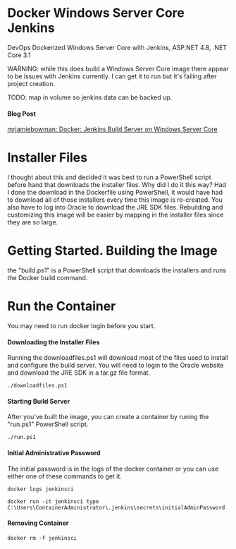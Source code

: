 # Docker Windows Server Core Jenkins
DevOps Dockerized Windows Server Core with Jenkins, ASP.NET 4.8, .NET Core 3.1

WARNING: while this does build a Windows Server Core image there appear to be issues with Jenkins currently. I can get it to run but it's failing after project creation.

TODO: map in volume so jenkins data can be backed up.

#### Blog Post
[mrjamiebowman: Docker: Jenkins Build Server on Windows Server Core](https://www.mrjamiebowman.com/devops/docker-jenkins-build-server-on-windows-server-core/)

# Installer Files
I thought about this and decided it was best to run a PowerShell script before hand that downloads the installer files. Why did I do it this way? Had I done the download in the Dockerfile using PowerShell, it would have had to download all of those installers every time this image is re-created. You also have to log into Oracle to download the JRE SDK files. Rebuilding and customizing this image will be easier by mapping in the installer files since they are so large.

# Getting Started. Building the Image
the "build.ps1" is a PowerShell script that downloads the installers and runs the Docker build command.

# Run the Container
You may need to run docker login before you start.

#### Downloading the Installer Files
Running the downloadfiles.ps1 will download most of the files used to install and configure the build server. You will need to login to the Oracle website and download the JRE SDK in a tar.gz file format.

`./downloadfiles.ps1`

#### Starting Build Server

After you've built the image, you can create a container by runing the "run.ps1" PowerShell script.

`./run.ps1`

#### Initial Administrative Password
The initial password is in the logs of the docker container or you can use either one of these commands to get it.

`docker logs jenkinsci`

`docker run -it jenkinsci type C:\Users\ContainerAdministrator\.jenkins\secrets\initialAdminPassword`

#### Removing Container
`docker rm -f jenkinsci`
